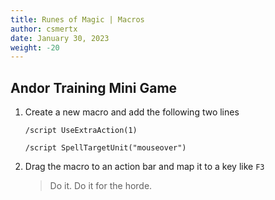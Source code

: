 ```yaml
---
title: Runes of Magic | Macros
author: csmertx
date: January 30, 2023
weight: -20
---
```


## Andor Training Mini Game

1. Create a new macro and add the following two lines

    ```/script UseExtraAction(1)```

    ```/script SpellTargetUnit("mouseover")```

2. Drag the macro to an action bar and map it to a key like ```F3```

    > Do it. Do it for the horde.
